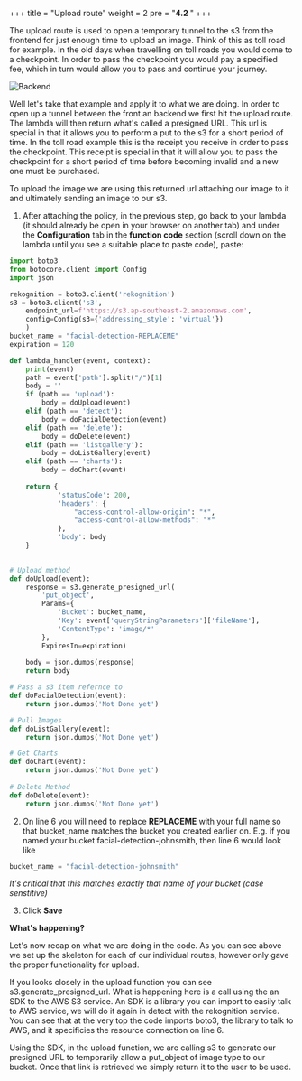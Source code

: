 +++
title = "Upload route"
weight = 2
pre = "<b>4.2 </b>"
+++

The upload route is used to open a temporary tunnel to the s3 from the frontend for just enough time to upload an image. Think of this as toll road for example. In the old days when travelling on toll roads you would come to a checkpoint. In order to pass the checkpoint you would pay a specified fee, which in turn would allow you to pass and continue your journey.

![Backend](/img/presigned.png)

Well let's take that example and apply it to what we are doing. In order to open up a tunnel between the front an backend we first hit the upload route. The lambda will then return what's called a presigned URL. This url is special in that it allows you to perform a put to the s3 for a short period of time. In the toll road example this is the receipt you receive in order to pass the checkpoint. This receipt is special in that it will allow you to pass the checkpoint for a short period of time before becoming invalid and a new one must be purchased.

To upload the image we are using this returned url attaching our image to it and ultimately sending an image to our s3.

1. After attaching the policy, in the previous step, go back to your lambda (it should already be open in your browser on another tab) and under the **Configuration** tab in the **function code** section (scroll down on the lambda until you see a suitable place to paste code), paste:

```python
import boto3
from botocore.client import Config
import json

rekognition = boto3.client('rekognition')
s3 = boto3.client('s3', 
    endpoint_url=f'https://s3.ap-southeast-2.amazonaws.com', 
    config=Config(s3={'addressing_style': 'virtual'})
    )
bucket_name = "facial-detection-REPLACEME"
expiration = 120

def lambda_handler(event, context):
    print(event)
    path = event['path'].split("/")[1]
    body = ''
    if (path == 'upload'):
        body = doUpload(event)
    elif (path == 'detect'):
        body = doFacialDetection(event)
    elif (path == 'delete'):
        body = doDelete(event)
    elif (path == 'listgallery'):
        body = doListGallery(event)
    elif (path == 'charts'):
        body = doChart(event)
    
    return {
            'statusCode': 200,
            'headers': {
                "access-control-allow-origin": "*",
                "access-control-allow-methods": "*"
            },
            'body': body
    }
    

# Upload method
def doUpload(event):
    response = s3.generate_presigned_url(
        'put_object',
        Params={
            'Bucket': bucket_name,
            'Key': event['queryStringParameters']['fileName'],
            'ContentType': 'image/*'
        },
        ExpiresIn=expiration)
        
    body = json.dumps(response)
    return body

# Pass a s3 item refernce to 
def doFacialDetection(event):
    return json.dumps('Not Done yet')

# Pull Images
def doListGallery(event):
    return json.dumps('Not Done yet')

# Get Charts
def doChart(event):
    return json.dumps('Not Done yet')
    
# Delete Method
def doDelete(event):
    return json.dumps('Not Done yet')
```

2. On line 6 you will need to replace **REPLACEME** with your full name so that bucket_name matches the bucket you created earlier on. E.g. if you named your bucket facial-detection-johnsmith, then line 6 would look like

```python
bucket_name = "facial-detection-johnsmith"
```

*It's critical that this matches exactly that name of your bucket (case senstitive)*

3. Click **Save**

**What's happening?**

Let's now recap on what we are doing in the code. As you can see above we set up the skeleton for each of our individual routes, however only gave the proper functionality for upload. 

If you looks closely in the upload function you can see s3.generate_presigned_url. What is happening here is a call using the an SDK to the AWS S3 service. An SDK is a library you can import to easily talk to AWS service, we will do it again in detect with the rekognition service. You can see that at the very top the code imports boto3, the library to talk to AWS, and it specificies the resource connection on line 6.

Using the SDK, in the upload function, we are calling s3 to generate our presigned URL to temporarily allow a put_object of image type to our bucket. Once that link is retrieved we simply return it to the user to be used.